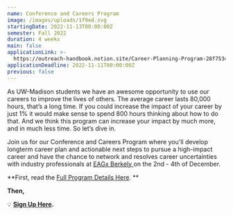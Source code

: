 ```yaml
---
name: Conference and Careers Program
image: /images/uploads/1f9ed.svg
startingDate: 2022-11-13T00:00:00Z
semester: Fall 2022
duration: 4 weeks
main: false
applicationLink: >-
  https://outreach-handbook.notion.site/Career-Planning-Program-28f7534cb6e947f0ad896726005215b0
applicationDeadline: 2022-11-11T00:00:00Z
previous: false
---
```


As UW-Madison students we have an awesome opportunity to use our careers to improve the lives of others. The average career lasts 80,000 hours, that’s a long time. If you could increase the impact of your career by just 1% it would make sense to spend 800 hours thinking about how to do that. And we think this program can increase your impact by much more, and in much less time. So let’s dive in.

Join us for our Conference and Careers Program where you'll develop longterm career plan and actionable next steps to pursue a high-impact career and have the chance to network and resolves career uncertainties with industry professionals at&nbsp;<a target="_blank" rel="noopener" href="https://www.eaglobal.org/events/eagxberkeley2022/">EAGx Berkely&nbsp;</a>on the 2nd - 4th of December.

**First, read the&nbsp;[Full Program Details](https://www.notion.so/outreach-handbook/Career-Planning-Program-28f7534cb6e947f0ad896726005215b0z)[&nbsp;](__notset__)[Here](https://www.notion.so/outreach-handbook/Career-Planning-Program-28f7534cb6e947f0ad896726005215b0). **

**Then,&nbsp;**

💡&nbsp;**[Sign Up Here](https://docs.google.com/forms/d/e/1FAIpQLSdaHQ6KvJpROyyuztZnkVT69Ct1qIIEjEo_Y_qixzdiD0qZSA/viewform?usp=sf_link).**
